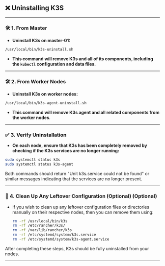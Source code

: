 ## **❌ **Uninstalling K3S****

---

### **🛠️ **1. From Master****
- **Uninstall K3s on master-01:**
```bash
/usr/local/bin/k3s-uninstall.sh
```
- **This command will remove K3s and all of its components, including the `kubectl` configuration and data files.**

---

### **🛠️ **2. From Worker Nodes****
- **Uninstall K3s on worker nodes:**
```bash
/usr/local/bin/k3s-agent-uninstall.sh
```
- **This command will remove K3s agent and all related components from the worker nodes.**

---

### **✅ **3. Verify Uninstallation****

- **On each node, ensure that K3s has been completely removed by checking if the K3s services are no longer running:**
```bash
sudo systemctl status k3s
sudo systemctl status k3s-agent
```
Both commands should return "Unit k3s.service could not be found" or similar messages indicating that the services are no longer present.

---

### 🧹 **4. Clean Up Any Leftover Configuration (Optional)** (Optional)
- If you wish to clean up any leftover configuration files or directories manually on their respective nodes, then you can remove them using:
  ```bash
  rm -rf /usr/local/bin/k3s
  rm -rf /etc/rancher/k3s/
  rm -rf /var/lib/rancher/k3s
  rm -rf /etc/systemd/system/k3s.service
  rm -rf /etc/systemd/system/k3s-agent.service
  ```
After completing these steps, K3s should be fully uninstalled from your nodes.

---
